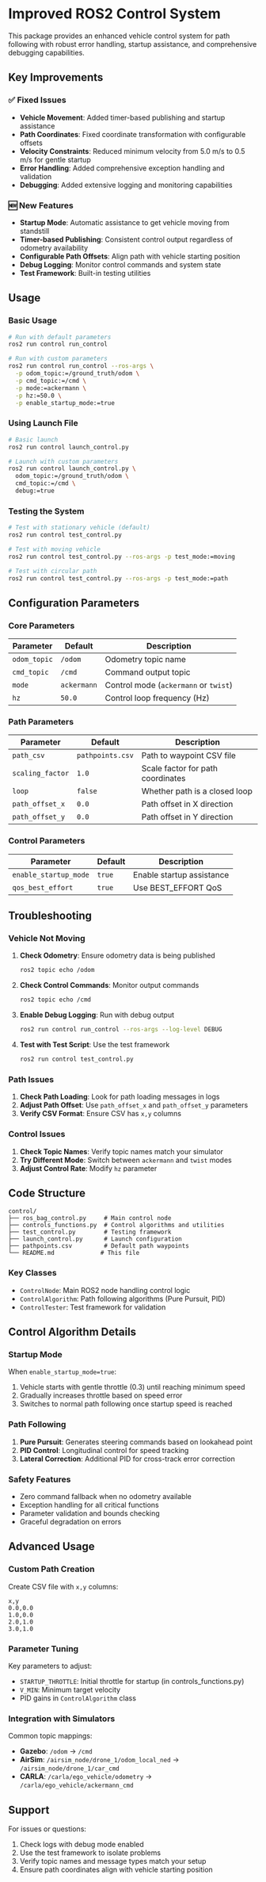 # Improved ROS2 Control System

This package provides an enhanced vehicle control system for path following with robust error handling, startup assistance, and comprehensive debugging capabilities.

## Key Improvements

### ✅ Fixed Issues
- **Vehicle Movement**: Added timer-based publishing and startup assistance
- **Path Coordinates**: Fixed coordinate transformation with configurable offsets
- **Velocity Constraints**: Reduced minimum velocity from 5.0 m/s to 0.5 m/s for gentle startup
- **Error Handling**: Added comprehensive exception handling and validation
- **Debugging**: Added extensive logging and monitoring capabilities

### 🆕 New Features
- **Startup Mode**: Automatic assistance to get vehicle moving from standstill
- **Timer-based Publishing**: Consistent control output regardless of odometry availability
- **Configurable Path Offsets**: Align path with vehicle starting position
- **Debug Logging**: Monitor control commands and system state
- **Test Framework**: Built-in testing utilities

## Usage

### Basic Usage
```bash
# Run with default parameters
ros2 run control run_control

# Run with custom parameters
ros2 run control run_control --ros-args \
  -p odom_topic:=/ground_truth/odom \
  -p cmd_topic:=/cmd \
  -p mode:=ackermann \
  -p hz:=50.0 \
  -p enable_startup_mode:=true
```

### Using Launch File
```bash
# Basic launch
ros2 run control launch_control.py

# Launch with custom parameters
ros2 run control launch_control.py \
  odom_topic:=/ground_truth/odom \
  cmd_topic:=/cmd \
  debug:=true
```

### Testing the System
```bash
# Test with stationary vehicle (default)
ros2 run control test_control.py

# Test with moving vehicle
ros2 run control test_control.py --ros-args -p test_mode:=moving

# Test with circular path
ros2 run control test_control.py --ros-args -p test_mode:=path
```

## Configuration Parameters

### Core Parameters
| Parameter | Default | Description |
|-----------|---------|-------------|
| `odom_topic` | `/odom` | Odometry topic name |
| `cmd_topic` | `/cmd` | Command output topic |
| `mode` | `ackermann` | Control mode (`ackermann` or `twist`) |
| `hz` | `50.0` | Control loop frequency (Hz) |

### Path Parameters
| Parameter | Default | Description |
|-----------|---------|-------------|
| `path_csv` | `pathpoints.csv` | Path to waypoint CSV file |
| `scaling_factor` | `1.0` | Scale factor for path coordinates |
| `loop` | `false` | Whether path is a closed loop |
| `path_offset_x` | `0.0` | Path offset in X direction |
| `path_offset_y` | `0.0` | Path offset in Y direction |

### Control Parameters
| Parameter | Default | Description |
|-----------|---------|-------------|
| `enable_startup_mode` | `true` | Enable startup assistance |
| `qos_best_effort` | `true` | Use BEST_EFFORT QoS |

## Troubleshooting

### Vehicle Not Moving
1. **Check Odometry**: Ensure odometry data is being published
   ```bash
   ros2 topic echo /odom
   ```

2. **Check Control Commands**: Monitor output commands
   ```bash
   ros2 topic echo /cmd
   ```

3. **Enable Debug Logging**: Run with debug output
   ```bash
   ros2 run control run_control --ros-args --log-level DEBUG
   ```

4. **Test with Test Script**: Use the test framework
   ```bash
   ros2 run control test_control.py
   ```

### Path Issues
1. **Check Path Loading**: Look for path loading messages in logs
2. **Adjust Path Offset**: Use `path_offset_x` and `path_offset_y` parameters
3. **Verify CSV Format**: Ensure CSV has `x,y` columns

### Control Issues
1. **Check Topic Names**: Verify topic names match your simulator
2. **Try Different Mode**: Switch between `ackermann` and `twist` modes
3. **Adjust Control Rate**: Modify `hz` parameter

## Code Structure

```
control/
├── ros_bag_control.py     # Main control node
├── controls_functions.py  # Control algorithms and utilities
├── test_control.py        # Testing framework
├── launch_control.py      # Launch configuration
├── pathpoints.csv         # Default path waypoints
└── README.md             # This file
```

### Key Classes
- `ControlNode`: Main ROS2 node handling control logic
- `ControlAlgorithm`: Path following algorithms (Pure Pursuit, PID)
- `ControlTester`: Test framework for validation

## Control Algorithm Details

### Startup Mode
When `enable_startup_mode=true`:
1. Vehicle starts with gentle throttle (0.3) until reaching minimum speed
2. Gradually increases throttle based on speed error
3. Switches to normal path following once startup speed is reached

### Path Following
1. **Pure Pursuit**: Generates steering commands based on lookahead point
2. **PID Control**: Longitudinal control for speed tracking
3. **Lateral Correction**: Additional PID for cross-track error correction

### Safety Features
- Zero command fallback when no odometry available
- Exception handling for all critical functions
- Parameter validation and bounds checking
- Graceful degradation on errors

## Advanced Usage

### Custom Path Creation
Create CSV file with `x,y` columns:
```csv
x,y
0.0,0.0
1.0,0.0
2.0,1.0
3.0,1.0
```

### Parameter Tuning
Key parameters to adjust:
- `STARTUP_THROTTLE`: Initial throttle for startup (in controls_functions.py)
- `V_MIN`: Minimum target velocity
- PID gains in `ControlAlgorithm` class

### Integration with Simulators
Common topic mappings:
- **Gazebo**: `/odom` → `/cmd`
- **AirSim**: `/airsim_node/drone_1/odom_local_ned` → `/airsim_node/drone_1/car_cmd`
- **CARLA**: `/carla/ego_vehicle/odometry` → `/carla/ego_vehicle/ackermann_cmd`

## Support

For issues or questions:
1. Check logs with debug mode enabled
2. Use the test framework to isolate problems
3. Verify topic names and message types match your setup
4. Ensure path coordinates align with vehicle starting position
